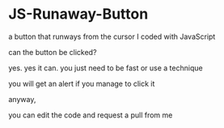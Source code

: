 # JS-Runaway-Button
a button that runways from the cursor I coded with JavaScript

can the button be clicked?

yes. yes it can. you just need to be fast or use a technique

you will get an alert if you manage to click it

anyway, 

you can edit the code and request a pull from me
